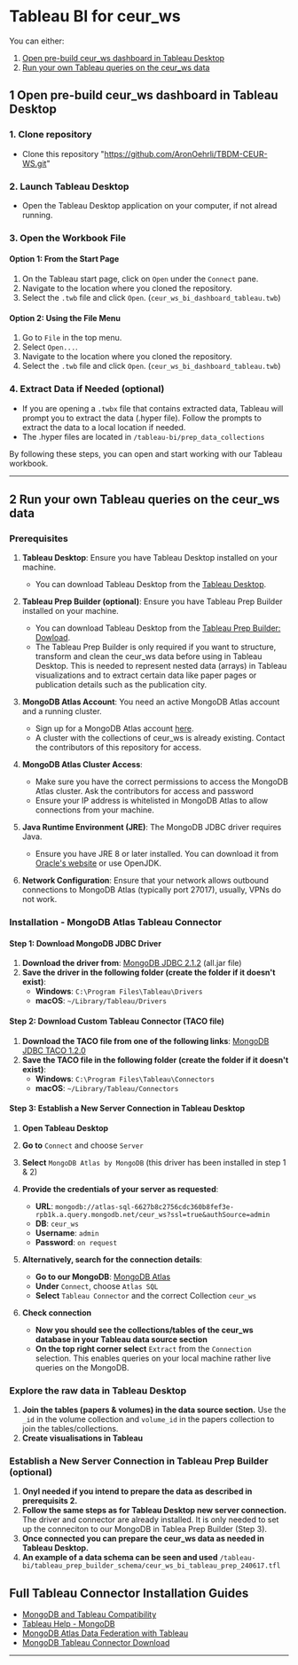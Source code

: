 # Tableau BI for ceur_ws
You can either: 
1. [Open pre-build ceur_ws dashboard in Tableau Desktop](#1-open-pre-build-ceur_ws-dashboard-in-tableau-desktop)
2. [Run your own Tableau queries on the ceur_ws data](#2-run-your-own-tableau-queries-on-the-ceur_ws-data)

## 1 Open pre-build ceur_ws dashboard in Tableau Desktop

### 1. Clone repository 
- Clone this repository "https://github.com/AronOehrli/TBDM-CEUR-WS.git"

### 2. Launch Tableau Desktop
- Open the Tableau Desktop application on your computer, if not alread running.

### 3. Open the Workbook File

#### Option 1: From the Start Page
1. On the Tableau start page, click on `Open` under the `Connect` pane.
2. Navigate to the location where you cloned the repository.
3. Select the `.twb` file and click `Open`. (`ceur_ws_bi_dashboard_tableau.twb`)

#### Option 2: Using the File Menu
1. Go to `File` in the top menu.
2. Select `Open...`.
3. Navigate to the location where you cloned the repository.
4. Select the `.twb` file and click `Open`. (`ceur_ws_bi_dashboard_tableau.twb`)

### 4. Extract Data if Needed (optional)
- If you are opening a `.twbx` file that contains extracted data, Tableau will prompt you to extract the data (.hyper file). Follow the prompts to extract the data to a local location if needed.
- The .hyper files are located in `/tableau-bi/prep_data_collections`

By following these steps, you can open and start working with our Tableau workbook.

---

## 2 Run your own Tableau queries on the ceur_ws data

### Prerequisites
1. **Tableau Desktop**: Ensure you have Tableau Desktop installed on your machine.
   - You can download Tableau Desktop from the [Tableau Desktop](https://www.tableau.com/products/desktop).

2. **Tableau Prep Builder (optional)**: Ensure you have Tableau Prep Builder installed on your machine.
   - You can download Tableau Desktop from the [Tableau Prep Builder: Dowload](https://www.tableau.com/products/prep/download).
   - The Tableau Prep Builder is only required if you want to structure, transform and clean the ceur_ws data before using in Tableau Desktop. This is needed to represent nested data (arrays) in Tableau visualizations and to extract certain data like paper pages or publication details such as the publication city.
   
2. **MongoDB Atlas Account**: You need an active MongoDB Atlas account and a running cluster.
   - Sign up for a MongoDB Atlas account [here](https://www.mongodb.com/cloud/atlas).
   - A cluster with the collections of ceur_ws is already existing. Contact the contributors of this repository for access.

3. **MongoDB Atlas Cluster Access**:
   - Make sure you have the correct permissions to access the MongoDB Atlas cluster. Ask the contributors for access and password
   - Ensure your IP address is whitelisted in MongoDB Atlas to allow connections from your machine.

4. **Java Runtime Environment (JRE)**: The MongoDB JDBC driver requires Java.
   - Ensure you have JRE 8 or later installed. You can download it from [Oracle's website](https://www.oracle.com/java/technologies/javase-downloads.html) or use OpenJDK.

5. **Network Configuration**: Ensure that your network allows outbound connections to MongoDB Atlas (typically port 27017), usually, VPNs do not work.


### Installation - MongoDB Atlas Tableau Connector

#### Step 1: Download MongoDB JDBC Driver
1. **Download the driver from**: [MongoDB JDBC 2.1.2](https://repo1.maven.org/maven2/org/mongodb/mongodb-jdbc/2.1.2/) (all.jar file)
2. **Save the driver in the following folder (create the folder if it doesn't exist)**:
   - **Windows**: `C:\Program Files\Tableau\Drivers`
   - **macOS**: `~/Library/Tableau/Drivers`

#### Step 2: Download Custom Tableau Connector (TACO file)
1. **Download the TACO file from one of the following links**: [MongoDB JDBC TACO 1.2.0](https://translators-connectors-releases.s3.amazonaws.com/mongo-tableau-connector/mongodb-jdbc-1.2.0.taco)
2. **Save the TACO file in the following folder (create the folder if it doesn't exist)**:
   - **Windows**: `C:\Program Files\Tableau\Connectors`
   - **macOS**: `~/Library/Tableau/Connectors`

#### Step 3: Establish a New Server Connection in Tableau Desktop
1. **Open Tableau Desktop**
2. **Go to** `Connect` and choose `Server`
3. **Select** `MongoDB Atlas by MongoDB` (this driver has been installed in step 1 & 2)
4. **Provide the credentials of your server as requested**:
   - **URL**: `mongodb://atlas-sql-6627b8c2756cdc360b8fef3e-rpb1k.a.query.mongodb.net/ceur_ws?ssl=true&authSource=admin`
   - **DB**: `ceur_ws`
   - **Username**: `admin`
   - **Password**: `on request`

5. **Alternatively, search for the connection details**:
   - **Go to our MongoDB**: [MongoDB Atlas](https://cloud.mongodb.com/v2/6627b85d3306e4391ba7a287#/overview)
   - **Under** `Connect`, choose `Atlas SQL`
   - **Select** `Tableau Connector` and the correct Collection `ceur_ws`

6. **Check connection**
   - **Now you should see the collections/tables of the ceur_ws database in your Tableau data source section** 
   - **On the top right corner select** `Extract` from the `Connection` selection. This enables queries on your local machine rather live queries on the MongoDB.

### Explore the raw data in Tableau Desktop
1. **Join the tables (papers & volumes) in the data source section.** Use the `_id` in the volume collection and `volume_id` in the papers collection to join the tables/collections.
2. **Create visualisations in Tableau**

### Establish a New Server Connection in Tableau Prep Builder (optional)
1. **Onyl needed if you intend to prepare the data as described in prerequisits 2.**
2. **Follow the same steps as for Tableau Desktop new server connection.** The driver and connector are already installed. It is only needed to set up the conneciton to our MongoDB in Tablea Prep Builder (Step 3).
3. **Once connected you can prepare the ceur_ws data as needed in Tableau Desktop.**
4. **An example of a data schema can be seen and used** `/tableau-bi/tableau_prep_builder_schema/ceur_ws_bi_tableau_prep_240617.tfl`


## Full Tableau Connector Installation Guides
- [MongoDB and Tableau Compatibility](https://www.mongodb.com/resources/products/compatibilities/mongodb-tableau?jmp=tbl)
- [Tableau Help - MongoDB](https://help.tableau.com/current/pro/desktop/en-us/examples_mongodb.htm)
- [MongoDB Atlas Data Federation with Tableau](https://www.mongodb.com/docs/atlas/data-federation/query/sql/tableau/connect/)
- [MongoDB Tableau Connector Download](https://www.mongodb.com/try/download/tableau-connector)

---
